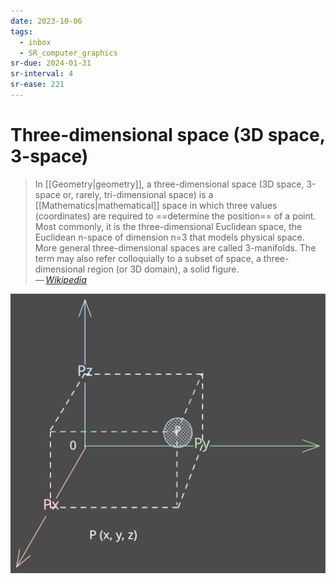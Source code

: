 ```yaml
---
date: 2023-10-06
tags:
  - inbox
  - SR_computer_graphics
sr-due: 2024-01-31
sr-interval: 4
sr-ease: 221
---
```


# Three-dimensional space (3D space, 3-space)

> In [[Geometry|geometry]], a three-dimensional space (3D space, 3-space or,
> rarely, tri-dimensional space) is a [[Mathematics|mathematical]] space in
> which three values (coordinates) are required to ==determine the position== of
> a point. Most commonly, it is the three-dimensional Euclidean space, the
> Euclidean n-space of dimension n=3 that models physical space. More general
> three-dimensional spaces are called 3-manifolds. The term may also refer
> colloquially to a subset of space, a three-dimensional region (or 3D domain),
> a solid figure.\
> — <cite>[Wikipedia](https://en.wikipedia.org/wiki/Three-dimensional_space)</cite>

![A Stylistic Survey of Graphic Design](img/Cartesian_coordinate_system.excalidraw.svg)
